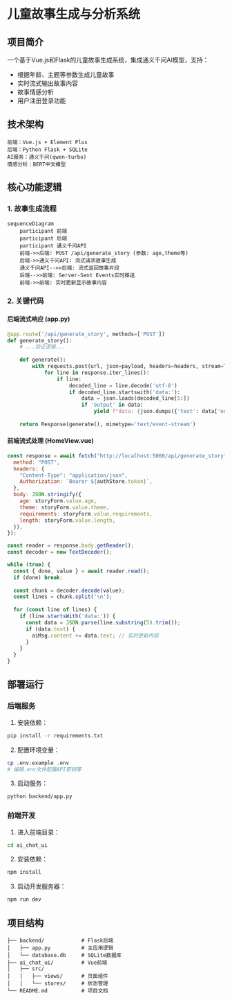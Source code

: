 # 儿童故事生成与分析系统

## 项目简介
一个基于Vue.js和Flask的儿童故事生成系统，集成通义千问AI模型，支持：
- 根据年龄、主题等参数生成儿童故事
- 实时流式输出故事内容
- 故事情感分析
- 用户注册登录功能

## 技术架构
```
前端：Vue.js + Element Plus
后端：Python Flask + SQLite
AI服务：通义千问(qwen-turbo)
情感分析：BERT中文模型
```

## 核心功能逻辑

### 1. 故事生成流程
```mermaid
sequenceDiagram
    participant 前端
    participant 后端
    participant 通义千问API
    前端->>后端: POST /api/generate_story (参数: age,theme等)
    后端->>通义千问API: 流式请求故事生成
    通义千问API-->>后端: 流式返回故事片段
    后端-->>前端: Server-Sent Events实时推送
    前端->>前端: 实时更新显示故事内容
```

### 2. 关键代码

#### 后端流式响应 (app.py)
```python
@app.route('/api/generate_story', methods=['POST'])
def generate_story():
    # ...验证逻辑...
    
    def generate():
        with requests.post(url, json=payload, headers=headers, stream=True) as response:
            for line in response.iter_lines():
                if line:
                    decoded_line = line.decode('utf-8')
                    if decoded_line.startswith('data:'):
                        data = json.loads(decoded_line[5:])
                        if 'output' in data:
                            yield f"data: {json.dumps({'text': data['output']['text']})}\n\n"
    
    return Response(generate(), mimetype='text/event-stream')
```

#### 前端流式处理 (HomeView.vue)
```javascript
const response = await fetch("http://localhost:5000/api/generate_story", {
  method: "POST",
  headers: {
    "Content-Type": "application/json",
    Authorization: `Bearer ${authStore.token}`,
  },
  body: JSON.stringify({
    age: storyForm.value.age,
    theme: storyForm.value.theme,
    requirements: storyForm.value.requirements,
    length: storyForm.value.length,
  }),
});

const reader = response.body.getReader();
const decoder = new TextDecoder();

while (true) {
  const { done, value } = await reader.read();
  if (done) break;
  
  const chunk = decoder.decode(value);
  const lines = chunk.split('\n');
  
  for (const line of lines) {
    if (line.startsWith('data:')) {
      const data = JSON.parse(line.substring(5).trim());
      if (data.text) {
        aiMsg.content += data.text; // 实时更新内容
      }
    }
  }
}
```

## 部署运行

### 后端服务
1. 安装依赖：
```bash
pip install -r requirements.txt
```

2. 配置环境变量：
```bash
cp .env.example .env
# 编辑.env文件配置API密钥等
```

3. 启动服务：
```bash
python backend/app.py
```

### 前端开发
1. 进入前端目录：
```bash
cd ai_chat_ui
```

2. 安装依赖：
```bash
npm install
```

3. 启动开发服务器：
```bash
npm run dev
```

## 项目结构
```
├── backend/            # Flask后端
│   ├── app.py          # 主应用逻辑
│   └── database.db     # SQLite数据库
├── ai_chat_ui/         # Vue前端
│   ├── src/
│   │   ├── views/      # 页面组件
│   │   └── stores/     # 状态管理
└── README.md           # 项目文档
